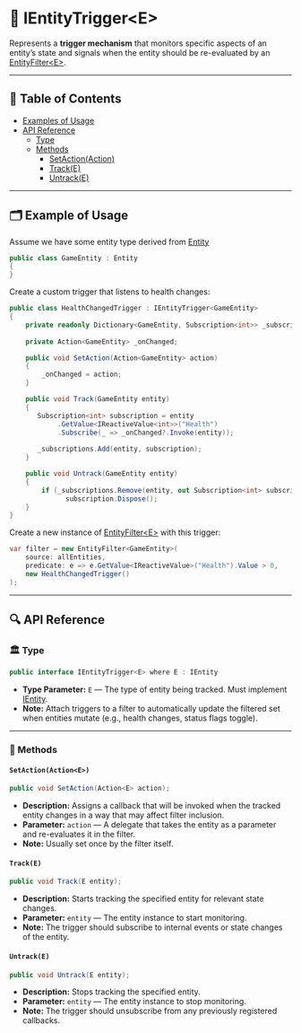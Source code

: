 # 🧩 IEntityTrigger\<E>

Represents a **trigger mechanism** that monitors specific aspects of an entity’s state and signals
when the entity should be re-evaluated by an [EntityFilter\<E>](EntityFilter%601.md).

---

## 📑 Table of Contents

- [Examples of Usage](#-examples-of-usage)
- [API Reference](#-api-reference)
  - [Type](#-type)
  - [Methods](#-methods)
    - [SetAction(Action<E>)](#setactionactione)
    - [Track(E)](#tracke)
    - [Untrack(E)](#untracke)


---

## 🗂 Example of Usage

Assume we have some entity type derived from [Entity](../Entities/Entity.md)

```csharp
public class GameEntity : Entity
{
}
```

Create a custom trigger that listens to health changes:

```csharp
public class HealthChangedTrigger : IEntityTrigger<GameEntity>
{
    private readonly Dictionary<GameEntity, Subscription<int>> _subscriptions = new();
    
    private Action<GameEntity> _onChanged;

    public void SetAction(Action<GameEntity> action)
    {
        _onChanged = action;
    }

    public void Track(GameEntity entity)
    {
       Subscription<int> subscription = entity
            .GetValue<IReactiveValue<int>>("Health")
            .Subscribe(_ => _onChanged?.Invoke(entity));
        
       _subscriptions.Add(entity, subscription);
    }

    public void Untrack(GameEntity entity)
    {
        if (_subscriptions.Remove(entity, out Subscription<int> subscription))
              subscription.Dispose();
    }
}
```

Create a new instance of [EntityFilter\<E>](EntityFilter%601.md) with this trigger:

```csharp
var filter = new EntityFilter<GameEntity>(
    source: allEntities,
    predicate: e => e.GetValue<IReactiveValue>("Health").Value > 0,
    new HealthChangedTrigger()
);
```

---

## 🔍 API Reference

### 🏛️ Type <div id="-type"></div>

```csharp
public interface IEntityTrigger<E> where E : IEntity
```

- **Type Parameter:** `E` — The type of entity being tracked. Must implement [IEntity](../Entities/IEntity.md).
- **Note:** Attach triggers to a filter to automatically update the filtered set when entities mutate (e.g., health
  changes, status flags toggle).

---

### 🏹 Methods

#### `SetAction(Action<E>)`

```csharp
public void SetAction(Action<E> action);
```

- **Description:** Assigns a callback that will be invoked when the tracked entity changes in a way that may affect
  filter inclusion.
- **Parameter:** `action` — A delegate that takes the entity as a parameter and re-evaluates it in the filter.
- **Note:** Usually set once by the filter itself.

#### `Track(E)`

```csharp
public void Track(E entity);
```

- **Description:** Starts tracking the specified entity for relevant state changes.
- **Parameter:** `entity` — The entity instance to start monitoring.
- **Note:** The trigger should subscribe to internal events or state changes of the entity.

#### `Untrack(E)`

```csharp
public void Untrack(E entity);
```

- **Description:** Stops tracking the specified entity.
- **Parameter:** `entity` — The entity instance to stop monitoring.
- **Note:** The trigger should unsubscribe from any previously registered callbacks.